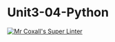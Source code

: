# Unit3-04-Python
[![Mr Coxall's Super Linter](https://github.com/ICS3U-Programming-JaydinM/Unit3-04-Python/workflows/Mr%20Coxall's%20Super%20Linter/badge.svg)](https://github.com/ICS3U-Programming-JaydinM/Unit3-04-Python/actions/)

